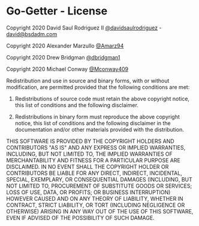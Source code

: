 # Go-Getter - License

Copyright 2020 David Saul Rodriguez II [@davidsaulrodriguez][david] - <david@bsdadm.com>

Copyright 2020 Alexander Marzullo [@Amarz94][alex]

Copyright 2020 Drew Bridgman [@dbridgman1][drew]

Copyright 2020 Michael Conway [@Mconway409][michael]

Redistribution and use in source and binary forms, with or without modification, are permitted provided that the following conditions are met:

1. Redistributions of source code must retain the above copyright notice, this list of conditions and the following disclaimer.

2. Redistributions in binary form must reproduce the above copyright notice, this list of conditions and the following disclaimer in the documentation and/or other materials provided with the distribution.

THIS SOFTWARE IS PROVIDED BY THE COPYRIGHT HOLDERS AND CONTRIBUTORS "AS IS" AND ANY EXPRESS OR IMPLIED WARRANTIES, INCLUDING, BUT NOT LIMITED TO, THE IMPLIED WARRANTIES OF MERCHANTABILITY AND FITNESS FOR A PARTICULAR PURPOSE ARE DISCLAIMED. IN NO EVENT SHALL THE COPYRIGHT HOLDER OR CONTRIBUTORS BE LIABLE FOR ANY DIRECT, INDIRECT, INCIDENTAL, SPECIAL, EXEMPLARY, OR CONSEQUENTIAL DAMAGES (INCLUDING, BUT NOT LIMITED TO, PROCUREMENT OF SUBSTITUTE GOODS OR SERVICES; LOSS OF USE, DATA, OR PROFITS; OR BUSINESS INTERRUPTION) HOWEVER CAUSED AND ON ANY THEORY OF LIABILITY, WHETHER IN CONTRACT, STRICT LIABILITY, OR TORT (INCLUDING NEGLIGENCE OR OTHERWISE) ARISING IN ANY WAY OUT OF THE USE OF THIS SOFTWARE, EVEN IF ADVISED OF THE POSSIBILITY OF SUCH DAMAGE.

[alex]: https://github.com/davidsaulrodriguez
[david]: https://github.com/Amarz94
[drew]: https://github.com/dbridgman1
[michael]: https://github.com/Mconway409